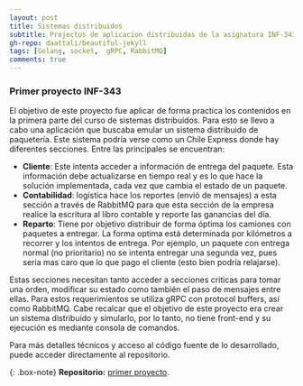 ```yaml
---
layout: post
title: Sistemas distribuidos
subtitle: Projectos de aplicacion distribuidas de la asignatura INF-343
gh-repo: daattali/beautiful-jekyll
tags: [Golang, socket,  gRPC, RabbitMQ]
comments: true
---
```


### Primer proyecto INF-343

El objetivo de este proyecto fue aplicar de forma practica los contenidos en la primera parte del curso de sistemas distribuidos. Para esto se llevo a cabo una aplicación que buscaba emular un sistema distribuido de paquetería. Este sistema podría verse como un Chile Express donde hay diferentes secciones. Entre las principales se encuentran:

- **Cliente**: Este intenta acceder a información de entrega del paquete. Esta información debe actualizarse en tiempo real y es lo que hace la solución implementada, cada vez que cambia el estado de un paquete.
- **Contabilidad**: logística hace los reportes (envió de mensajes) a esta sección a través de RabbitMQ para que esta sección de la empresa realice la escritura al libro contable y reporte las ganancias del día.
- **Reparto**: Tiene por objetivo distribuir de forma óptima los camiones con paquetes a entregar. La forma optima está determinada por kilómetros a recorrer y los intentos de entrega. Por ejemplo, un paquete con entrega normal (no prioritario) no se intenta entregar una segunda vez, pues seria mas caro que lo que pago el cliente (esto bien podría relajarse).

Estas secciones necesitan tanto acceder a secciones criticas para tomar una orden, modificar su estado como también el paso de mensajes entre ellas. Para estos requerimientos se utiliza gRPC con protocol buffers, así como RabbitMQ. Cabe recalcar que el objetivo de este proyecto era crear un sistema distribuido y simularlo, por lo tanto, no tiene front-end y su ejecución es mediante consola de comandos.

Para más detalles técnicos y acceso al código fuente de lo desarrollado, puede acceder directamente al repositorio.


{: .box-note}
**Repositorio:** [primer proyecto](https://github.com/ralbarnezs/lab1).
